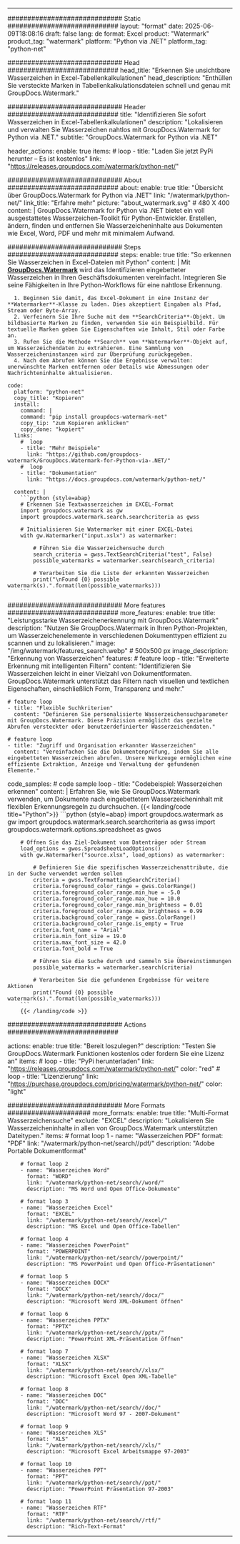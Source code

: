 
---
############################# Static ############################
layout: "format"
date:  2025-06-09T18:08:16
draft: false
lang: de
format: Excel
product: "Watermark"
product_tag: "watermark"
platform: "Python via .NET"
platform_tag: "python-net"

############################# Head ############################
head_title: "Erkennen Sie unsichtbare Wasserzeichen in Excel-Tabellenkalkulationen"
head_description: "Enthüllen Sie versteckte Marken in Tabellenkalkulationsdateien schnell und genau mit GroupDocs.Watermark."

############################# Header ############################
title: "Identifizieren Sie sofort Wasserzeichen in Excel-Tabellenkalkulationen" 
description: "Lokalisieren und verwalten Sie Wasserzeichen nahtlos mit GroupDocs.Watermark for Python via .NET."
subtitle: "GroupDocs.Watermark for Python via .NET" 

header_actions:
  enable: true
  items:
    #  loop
    - title: "Laden Sie jetzt PyPi herunter – Es ist kostenlos"
      link: "https://releases.groupdocs.com/watermark/python-net/"
      
############################# About ############################
about:
    enable: true
    title: "Übersicht über GroupDocs.Watermark for Python via .NET"
    link: "/watermark/python-net/"
    link_title: "Erfahre mehr"
    picture: "about_watermark.svg" # 480 X 400
    content: |
       GroupDocs.Watermark for Python via .NET bietet ein voll ausgestattetes Wasserzeichen-Toolkit für Python-Entwickler. Erstellen, ändern, finden und entfernen Sie Wasserzeicheninhalte aus Dokumenten wie Excel, Word, PDF und mehr mit minimalem Aufwand.

############################# Steps ############################
steps:
    enable: true
    title: "So erkennen Sie Wasserzeichen in Excel-Dateien mit Python"
    content: |
      Mit **[GroupDocs.Watermark](https://products.groupdocs.com/watermark/python-net/)** wird das Identifizieren eingebetteter Wasserzeichen in Ihren Geschäftsdokumenten vereinfacht. Integrieren Sie seine Fähigkeiten in Ihre Python-Workflows für eine nahtlose Erkennung.
      
      1. Beginnen Sie damit, das Excel-Dokument in eine Instanz der **Watermarker**-Klasse zu laden. Dies akzeptiert Eingaben als Pfad, Stream oder Byte-Array.
      2. Verfeinern Sie Ihre Suche mit dem **SearchCriteria**-Objekt. Um bildbasierte Marken zu finden, verwenden Sie ein Beispielbild. Für textuelle Marken geben Sie Eigenschaften wie Inhalt, Stil oder Farbe an.
      3. Rufen Sie die Methode **Search** vom **Watermarker**-Objekt auf, um Wasserzeichendaten zu extrahieren. Eine Sammlung von Wasserzeicheninstanzen wird zur Überprüfung zurückgegeben.
      4. Nach dem Abrufen können Sie die Ergebnisse verwalten: unerwünschte Marken entfernen oder Details wie Abmessungen oder Nachrichteninhalte aktualisieren.
   
    code:
      platform: "python-net"
      copy_title: "Kopieren"
      install:
        command: |
        command: "pip install groupdocs-watermark-net"
        copy_tip: "zum Kopieren anklicken"
        copy_done: "kopiert"
      links:
        #  loop
        - title: "Mehr Beispiele"
          link: "https://github.com/groupdocs-watermark/GroupDocs.Watermark-for-Python-via-.NET/"
        #  loop
        - title: "Dokumentation"
          link: "https://docs.groupdocs.com/watermark/python-net/"
          
      content: |
        ```python {style=abap}
        # Erkennen Sie Textwasserzeichen im EXCEL-Format
        import groupdocs.watermark as gw
        import groupdocs.watermark.search.searchcriteria as gwss

        # Initialisieren Sie Watermarker mit einer EXCEL-Datei
        with gw.Watermarker("input.xslx") as watermarker:

            # Führen Sie die Wasserzeichensuche durch
            search_criteria = gwss.TextSearchCriteria("test", False)
            possible_watermarks = watermarker.search(search_criteria)

            # Verarbeiten Sie die Liste der erkannten Wasserzeichen
            print("\nFound {0} possible watermark(s).".format(len(possible_watermarks)))
        ```            

############################# More features ############################
more_features:
  enable: true
  title: "Leistungsstarke Wasserzeichenerkennung mit GroupDocs.Watermark"
  description: "Nutzen Sie GroupDocs.Watermark in Ihren Python-Projekten, um Wasserzeichenelemente in verschiedenen Dokumenttypen effizient zu scannen und zu lokalisieren."
  image: "/img/watermark/features_search.webp" # 500x500 px
  image_description: "Erkennung von Wasserzeichen"
  features:
    # feature loop
    - title: "Erweiterte Erkennung mit intelligenten Filtern"
      content: "Identifizieren Sie Wasserzeichen leicht in einer Vielzahl von Dokumentformaten. GroupDocs.Watermark unterstützt das Filtern nach visuellen und textlichen Eigenschaften, einschließlich Form, Transparenz und mehr."

    # feature loop
    - title: "Flexible Suchkriterien"
      content: "Definieren Sie personalisierte Wasserzeichensuchparameter mit GroupDocs.Watermark. Diese Präzision ermöglicht das gezielte Abrufen versteckter oder benutzerdefinierter Wasserzeichendaten."

    # feature loop
    - title: "Zugriff und Organisation erkannter Wasserzeichen"
      content: "Vereinfachen Sie die Dokumentenprüfung, indem Sie alle eingebetteten Wasserzeichen abrufen. Unsere Werkzeuge ermöglichen eine effiziente Extraktion, Anzeige und Verwaltung der gefundenen Elemente."
      
  code_samples:
    # code sample loop
    - title: "Codebeispiel: Wasserzeichen erkennen"
      content: |
        Erfahren Sie, wie Sie GroupDocs.Watermark verwenden, um Dokumente nach eingebettetem Wasserzeicheninhalt mit flexiblen Erkennungsregeln zu durchsuchen.
        {{< landing/code title="Python">}}
        ```python {style=abap}
        import groupdocs.watermark as gw
        import groupdocs.watermark.search.searchcriteria as gwss
        import groupdocs.watermark.options.spreadsheet as gwos

        # Öffnen Sie das Ziel-Dokument vom Datenträger oder Stream
        load_options = gwos.SpreadsheetLoadOptions()
        with gw.Watermarker("source.xlsx", load_options) as watermarker:

            # Definieren Sie die spezifischen Wasserzeichenattribute, die in der Suche verwendet werden sollen
            criteria = gwss.TextFormattingSearchCriteria()
            criteria.foreground_color_range = gwss.ColorRange()
            criteria.foreground_color_range.min_hue = -5.0
            criteria.foreground_color_range.max_hue = 10.0
            criteria.foreground_color_range.min_brightness = 0.01
            criteria.foreground_color_range.max_brightness = 0.99
            criteria.background_color_range = gwss.ColorRange()
            criteria.background_color_range.is_empty = True
            criteria.font_name = "Arial"
            criteria.min_font_size = 19.0
            criteria.max_font_size = 42.0
            criteria.font_bold = True

            # Führen Sie die Suche durch und sammeln Sie Übereinstimmungen
            possible_watermarks = watermarker.search(criteria)

            # Verarbeiten Sie die gefundenen Ergebnisse für weitere Aktionen
            print("Found {0} possible watermark(s).".format(len(possible_watermarks)))
        ```
        {{< /landing/code >}}


############################# Actions ############################

actions:
  enable: true
  title: "Bereit loszulegen?"
  description: "Testen Sie GroupDocs.Watermark Funktionen kostenlos oder fordern Sie eine Lizenz an"
  items:
    #  loop
    - title: "PyPi herunterladen"
      link: "https://releases.groupdocs.com/watermark/python-net/"
      color: "red"
        #  loop
    - title: "Lizenzierung"
      link: "https://purchase.groupdocs.com/pricing/watermark/python-net/"
      color: "light"


############################# More Formats #####################
more_formats:
    enable: true
    title: "Multi-Format Wasserzeichensuche"
    exclude: "EXCEL"
    description: "Lokalisieren Sie Wasserzeicheninhalte in allen von GroupDocs.Watermark unterstützten Dateitypen."
    items: 
        # format loop 1
        - name: "Wasserzeichen PDF"
          format: "PDF"
          link: "/watermark/python-net/search//pdf/"
          description: "Adobe Portable Dokumentformat"

        # format loop 2
        - name: "Wasserzeichen Word"
          format: "WORD"
          link: "/watermark/python-net/search//word/"
          description: "MS Word und Open Office-Dokumente"
          
        # format loop 3
        - name: "Wasserzeichen Excel"
          format: "EXCEL"
          link: "/watermark/python-net/search//excel/"
          description: "MS Excel und Open Office-Tabellen"

        # format loop 4
        - name: "Wasserzeichen PowerPoint"
          format: "POWERPOINT"
          link: "/watermark/python-net/search//powerpoint/"
          description: "MS PowerPoint und Open Office-Präsentationen"

        # format loop 5
        - name: "Wasserzeichen DOCX"
          format: "DOCX"
          link: "/watermark/python-net/search//docx/"
          description: "Microsoft Word XML-Dokument öffnen"
          
        # format loop 6
        - name: "Wasserzeichen PPTX"
          format: "PPTX"
          link: "/watermark/python-net/search//pptx/"
          description: "PowerPoint XML-Präsentation öffnen"
          
        # format loop 7
        - name: "Wasserzeichen XLSX"
          format: "XLSX"
          link: "/watermark/python-net/search//xlsx/"
          description: "Microsoft Excel Open XML-Tabelle"

        # format loop 8
        - name: "Wasserzeichen DOC"
          format: "DOC"
          link: "/watermark/python-net/search//doc/"
          description: "Microsoft Word 97 - 2007-Dokument"

        # format loop 9
        - name: "Wasserzeichen XLS"
          format: "XLS"
          link: "/watermark/python-net/search//xls/"
          description: "Microsoft Excel Arbeitsmappe 97-2003"

        # format loop 10
        - name: "Wasserzeichen PPT"
          format: "PPT"
          link: "/watermark/python-net/search//ppt/"
          description: "PowerPoint Präsentation 97-2003"

        # format loop 11
        - name: "Wasserzeichen RTF"
          format: "RTF"
          link: "/watermark/python-net/search//rtf/"
          description: "Rich-Text-Format"

---